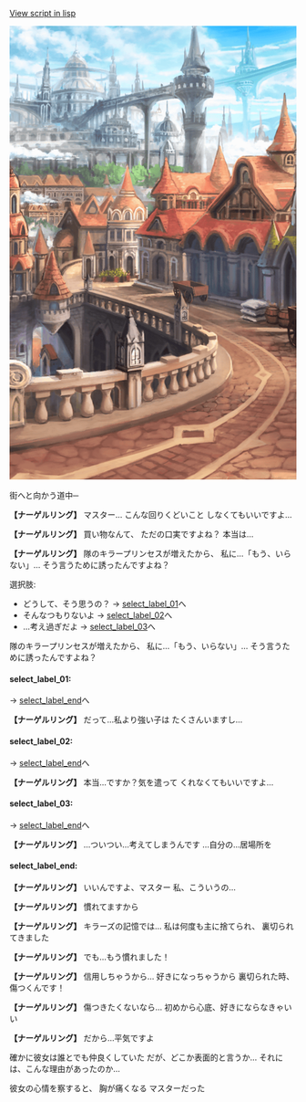 [View script in lisp](../scripts/10062302.txt)

![town.png](../images/backgrounds/town.png)

街へと向かう道中─

**【ナーゲルリング】**
マスター…
こんな回りくどいこと
しなくてもいいですよ…

**【ナーゲルリング】**
買い物なんて、
ただの口実ですよね？
本当は…

**【ナーゲルリング】**
隊のキラープリンセスが増えたから、
私に…「もう、いらない」…
そう言うために誘ったんですよね？

選択肢:
- どうして、そう思うの？ → [select_label_01](#select_label_01)へ
- そんなつもりないよ → [select_label_02](#select_label_02)へ
- …考え過ぎだよ → [select_label_03](#select_label_03)へ

隊のキラープリンセスが増えたから、
私に…「もう、いらない」…
そう言うために誘ったんですよね？

#### select_label_01:
 → [select_label_end](#select_label_end)へ

**【ナーゲルリング】**
だって…私より強い子は
たくさんいますし…

#### select_label_02:
 → [select_label_end](#select_label_end)へ

**【ナーゲルリング】**
本当…ですか？気を遣って
くれなくてもいいですよ…

#### select_label_03:
 → [select_label_end](#select_label_end)へ

**【ナーゲルリング】**
…ついつい…考えてしまうんです
…自分の…居場所を

#### select_label_end:

**【ナーゲルリング】**
いいんですよ、マスター
私、こういうの…

**【ナーゲルリング】**
慣れてますから

**【ナーゲルリング】**
キラーズの記憶では…
私は何度も主に捨てられ、
裏切られてきました

**【ナーゲルリング】**
でも…もう慣れました！

**【ナーゲルリング】**
信用しちゃうから…
好きになっちゃうから
裏切られた時、傷つくんです！

**【ナーゲルリング】**
傷つきたくないなら…
初めから心底、好きにならなきゃいい

**【ナーゲルリング】**
だから…平気ですよ

確かに彼女は誰とでも仲良くしていた
だが、どこか表面的と言うか…
それには、こんな理由があったのか…

彼女の心情を察すると、
胸が痛くなる
マスターだった